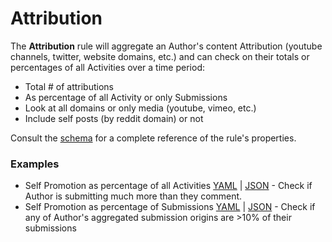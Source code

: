 # Attribution

The **Attribution** rule will aggregate an Author's content Attribution (youtube channels, twitter, website domains, etc.) and can check on their totals or percentages of all Activities over a time period:
* Total # of attributions 
* As percentage of all Activity or only Submissions
* Look at all domains or only media (youtube, vimeo, etc.)
* Include self posts (by reddit domain) or not

Consult the [schema](https://json-schema.app/view/%23/%23%2Fdefinitions%2FCheckJson/%23%2Fdefinitions%2FAttributionJSONConfig?url=https%3A%2F%2Fraw.githubusercontent.com%2FFoxxMD%2Fcontext-mod%2Fmaster%2Fsrc%2FSchema%2FApp.json) for a complete reference of the rule's properties.

### Examples

* Self Promotion as percentage of all Activities [YAML](/docs/components/attribution/redditSelfPromoAll.yaml) | [JSON](/docs/components/attribution/redditSelfPromoAll.json5) - Check if Author is submitting much more than they comment.
* Self Promotion as percentage of Submissions [YAML](/docs/components/attribution/redditSelfPromoSubmissionsOnly.yaml) | [JSON](/docs/examplesm/attribution/redditSelfPromoSubmissionsOnly.json5) - Check if any of Author's aggregated submission origins are >10% of their submissions

